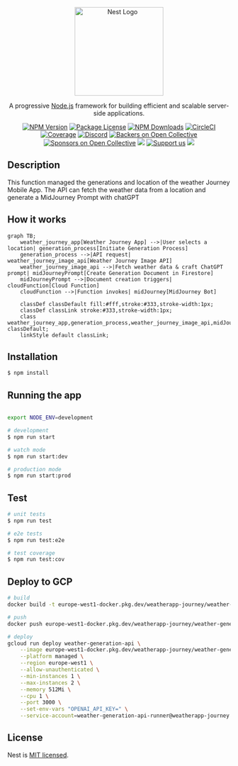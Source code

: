 <p align="center">
  <a href="http://nestjs.com/" target="blank"><img src="https://nestjs.com/img/logo-small.svg" width="200" alt="Nest Logo" /></a>
</p>

[circleci-image]: https://img.shields.io/circleci/build/github/nestjs/nest/master?token=abc123def456
[circleci-url]: https://circleci.com/gh/nestjs/nest

  <p align="center">A progressive <a href="http://nodejs.org" target="_blank">Node.js</a> framework for building efficient and scalable server-side applications.</p>
    <p align="center">
<a href="https://www.npmjs.com/~nestjscore" target="_blank"><img src="https://img.shields.io/npm/v/@nestjs/core.svg" alt="NPM Version" /></a>
<a href="https://www.npmjs.com/~nestjscore" target="_blank"><img src="https://img.shields.io/npm/l/@nestjs/core.svg" alt="Package License" /></a>
<a href="https://www.npmjs.com/~nestjscore" target="_blank"><img src="https://img.shields.io/npm/dm/@nestjs/common.svg" alt="NPM Downloads" /></a>
<a href="https://circleci.com/gh/nestjs/nest" target="_blank"><img src="https://img.shields.io/circleci/build/github/nestjs/nest/master" alt="CircleCI" /></a>
<a href="https://coveralls.io/github/nestjs/nest?branch=master" target="_blank"><img src="https://coveralls.io/repos/github/nestjs/nest/badge.svg?branch=master#9" alt="Coverage" /></a>
<a href="https://discord.gg/G7Qnnhy" target="_blank"><img src="https://img.shields.io/badge/discord-online-brightgreen.svg" alt="Discord"/></a>
<a href="https://opencollective.com/nest#backer" target="_blank"><img src="https://opencollective.com/nest/backers/badge.svg" alt="Backers on Open Collective" /></a>
<a href="https://opencollective.com/nest#sponsor" target="_blank"><img src="https://opencollective.com/nest/sponsors/badge.svg" alt="Sponsors on Open Collective" /></a>
  <a href="https://paypal.me/kamilmysliwiec" target="_blank"><img src="https://img.shields.io/badge/Donate-PayPal-ff3f59.svg"/></a>
    <a href="https://opencollective.com/nest#sponsor"  target="_blank"><img src="https://img.shields.io/badge/Support%20us-Open%20Collective-41B883.svg" alt="Support us"></a>
  <a href="https://twitter.com/nestframework" target="_blank"><img src="https://img.shields.io/twitter/follow/nestframework.svg?style=social&label=Follow"></a>
</p>
  <!--[![Backers on Open Collective](https://opencollective.com/nest/backers/badge.svg)](https://opencollective.com/nest#backer)
  [![Sponsors on Open Collective](https://opencollective.com/nest/sponsors/badge.svg)](https://opencollective.com/nest#sponsor)-->

## Description

This function managed the generations and location of the weather Journey Mobile App. The API can fetch the weather data from a location and generate a MidJourney Prompt with chatGPT

## How it works

```mermaid
graph TB;
    weather_journey_app[Weather Journey App] -->|User selects a location| generation_process[Initiate Generation Process]
    generation_process -->|API request| weather_journey_image_api[Weather Journey Image API]
    weather_journey_image_api -->|Fetch weather data & craft ChatGPT prompt| midJourneyPrompt[Create Generation Document in Firestore]
    midJourneyPrompt -->|Document creation triggers| cloudFunction[Cloud Function]
    cloudFunction -->|Function invokes| midJourney[MidJourney Bot]

    classDef classDefault fill:#fff,stroke:#333,stroke-width:1px;
    classDef classLink stroke:#333,stroke-width:1px;
    class weather_journey_app,generation_process,weather_journey_image_api,midJourneyPrompt,cloudFunction,midJourney classDefault;
    linkStyle default classLink;
```


## Installation

```bash
$ npm install
```

## Running the app

```bash

export NODE_ENV=development  

# development
$ npm run start

# watch mode
$ npm run start:dev

# production mode
$ npm run start:prod
```

## Test

```bash
# unit tests
$ npm run test

# e2e tests
$ npm run test:e2e

# test coverage
$ npm run test:cov
```

## Deploy to GCP

```bash
# build
docker build -t europe-west1-docker.pkg.dev/weatherapp-journey/weather-generation-api/generation-api:0.0.1 --platform linux/amd64 .

# push
docker push europe-west1-docker.pkg.dev/weatherapp-journey/weather-generation-api/generation-api:0.0.1

# deploy
gcloud run deploy weather-generation-api \
    --image europe-west1-docker.pkg.dev/weatherapp-journey/weather-generation-api/generation-api:0.0.1 \
    --platform managed \
    --region europe-west1 \
    --allow-unauthenticated \
    --min-instances 1 \
    --max-instances 2 \
    --memory 512Mi \
    --cpu 1 \
    --port 3000 \
    --set-env-vars "OPENAI_API_KEY=" \
    --service-account=weather-generation-api-runner@weatherapp-journey.iam.gserviceaccount.com
```

## License

Nest is [MIT licensed](LICENSE).
